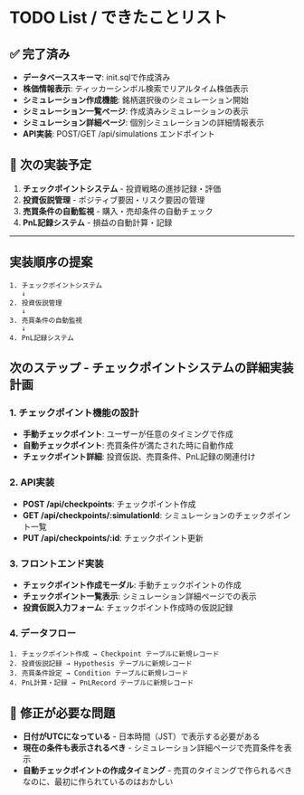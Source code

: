 # TODO List / できたことリスト

## ✅ 完了済み
- **データベーススキーマ**: init.sqlで作成済み
- **株価情報表示**: ティッカーシンボル検索でリアルタイム株価表示
- **シミュレーション作成機能**: 銘柄選択後のシミュレーション開始
- **シミュレーション一覧ページ**: 作成済みシミュレーションの表示
- **シミュレーション詳細ページ**: 個別シミュレーションの詳細情報表示
- **API実装**: POST/GET /api/simulations エンドポイント

## 🚧 次の実装予定
1. **チェックポイントシステム** - 投資戦略の進捗記録・評価
2. **投資仮説管理** - ポジティブ要因・リスク要因の管理
3. **売買条件の自動監視** - 購入・売却条件の自動チェック
4. **PnL記録システム** - 損益の自動計算・記録

---

## 実装順序の提案
```
1. チェックポイントシステム
   ↓
2. 投資仮説管理
   ↓
3. 売買条件の自動監視
   ↓
4. PnL記録システム
```

## 次のステップ - チェックポイントシステムの詳細実装計画

### 1. チェックポイント機能の設計
- **手動チェックポイント**: ユーザーが任意のタイミングで作成
- **自動チェックポイント**: 売買条件が満たされた時に自動作成
- **チェックポイント詳細**: 投資仮説、売買条件、PnL記録の関連付け

### 2. API実装
- **POST /api/checkpoints**: チェックポイント作成
- **GET /api/checkpoints/:simulationId**: シミュレーションのチェックポイント一覧
- **PUT /api/checkpoints/:id**: チェックポイント更新

### 3. フロントエンド実装
- **チェックポイント作成モーダル**: 手動チェックポイントの作成
- **チェックポイント一覧表示**: シミュレーション詳細ページでの表示
- **投資仮説入力フォーム**: チェックポイント作成時の仮説記録

### 4. データフロー
```
1. チェックポイント作成 → Checkpoint テーブルに新規レコード
2. 投資仮説記録 → Hypothesis テーブルに新規レコード
3. 売買条件設定 → Condition テーブルに新規レコード
4. PnL計算・記録 → PnLRecord テーブルに新規レコード
```

## 🐛 修正が必要な問題
- **日付がUTCになっている** - 日本時間（JST）で表示する必要がある
- **現在の条件も表示されるべき** - シミュレーション詳細ページで売買条件を表示
- **自動チェックポイントの作成タイミング** - 売買のタイミングで作られるべきなのに、最初に作られているのはおかしい
